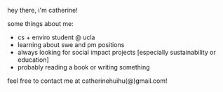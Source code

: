 hey there, i'm catherine! 

some things about me: 
- cs + enviro student @ ucla
- learning about swe and pm positions 
- always looking for social impact projects [especially sustainability or education]
- probably reading a book or writing something 

feel free to contact me at catherinehuihu(@)gmail.com! 
